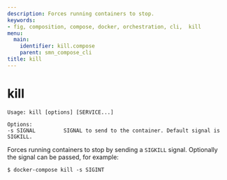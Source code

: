 ```yaml
---
description: Forces running containers to stop.
keywords:
- fig, composition, compose, docker, orchestration, cli,  kill
menu:
  main:
    identifier: kill.compose
    parent: smn_compose_cli
title: kill
---
```


# kill

```
Usage: kill [options] [SERVICE...]

Options:
-s SIGNAL         SIGNAL to send to the container. Default signal is SIGKILL.
```

Forces running containers to stop by sending a `SIGKILL` signal. Optionally the
signal can be passed, for example:

    $ docker-compose kill -s SIGINT
